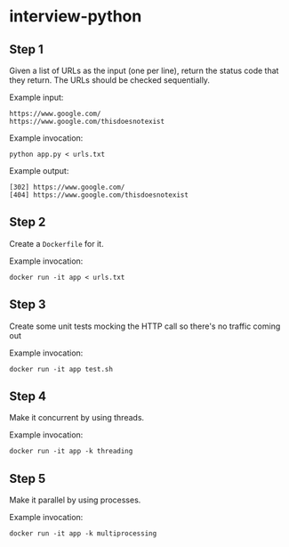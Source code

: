 # interview-python


## Step 1

Given a list of URLs as the input (one per line), return the status code that they return. The URLs should be checked sequentially.

Example input:

	https://www.google.com/
	https://www.google.com/thisdoesnotexist

Example invocation:

	python app.py < urls.txt

Example output:

	[302] https://www.google.com/
	[404] https://www.google.com/thisdoesnotexist


## Step 2

Create a `Dockerfile` for it.

Example invocation:

	docker run -it app < urls.txt
	

## Step 3

Create some unit tests mocking the HTTP call so there's no traffic coming out

Example invocation:

	docker run -it app test.sh

	
## Step 4

Make it concurrent by using threads.

Example invocation:

	docker run -it app -k threading
	
	
## Step 5

Make it parallel by using processes.

Example invocation:

	docker run -it app -k multiprocessing

